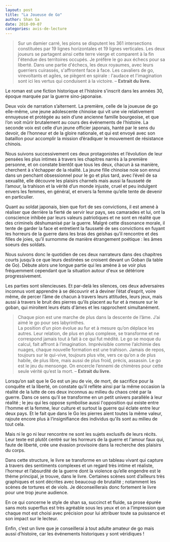 ```yaml
---
layout: post
title: "La Joueuse de Go"
author: Shan Sa
date: 2018-09-07
categories: avis-de-lecture
---
```


> Sur un damier carré, les pions se disputent les 361 intersections constituées par 19 lignes horizontales et 19 lignes verticales. Les deux joueurs se partagent ainsi cette terre vierge et comparent à la fin l'étendue des territoires occupés. Je préfère le go aux échecs pour sa liberté. Dans une partie d'échecs, les deux royaumes, avec leurs guerriers cuirassés, s'affrontent face à face. Les cavaliers de go, virevoltants et agiles, se piègent en spirale : l'audace et l'imagination sont ici les vertus qui conduisent à la victoire. – **Extrait du livre.**

Le roman est une fiction historique et l'histoire s'inscrit dans les années 30, époque marquée par la guerre sino-japonaise.

Deux voix de narration s’alternent. La première, celle de la joueuse de go elle-même, une jeune adolescente chinoise qui vit une vie relativement ennuyeuse et protégée au sein d’une ancienne famille bourgeoise, et que l’on voit mûrir brutalement au cours des événements de l’histoire. La seconde voix est celle d’un jeune officier japonais, hanté par le sens du devoir, de l’honneur et de la gloire nationale, et qui est envoyé avec son bataillon pour accomplir la mission d’éradiquer le mouvement de résistance chinois.

Nous suivons successivement ces deux protagonistes et l’évolution de leur pensées les plus intimes à travers les chapitres narrés à la première personne, et on constate bientôt que tous les deux, chacun à sa manière, cherchent à s'échapper de la réalité. La jeune fille chinoise noie son ennui dans un penchant obsessionnel pour le go et plus tard, avec l’éveil de sa sexualité, elle découvre les plaisirs charnels mais aussi la fausseté de l’amour, la trahison et la vérité d’un monde injuste, cruel et peu indulgent envers les femmes, en général, et envers la femme qu’elle tente de devenir en particulier. 

Quant au soldat japonais, bien que fort de ses convictions, il est amené à réaliser que derrière la fierté de servir leur pays, ses camarades et lui, ont la conscience inhibée par leurs valeurs patriotiques et ne sont en réalité que des criminels déshumanisé par la guerre. Malgré cette dissonance morale, il tente de garder la face et entretient la fausseté de ses convictions en fuyant les horreurs de la guerre dans les bras des geishas qu’il rencontre et des filles de joies, qu’il surnomme de manière étrangement poétique : les âmes soeurs des soldats.

Nous suivons donc le quotidien de ces deux narrateurs dans des chapitres courts jusqu’à ce que leurs destinées se croisent devant un Goban (la table de Go). Débute alors une longue partie qui les amène à se voir plus fréquemment cependant que la situation autour d'eux se détériore progressivement.

Les parties sont silencieuses. Et par-delà les silences, ces deux adversaires inconnus vont apprendre à se découvrir et à deviner l’état d’esprit, voire même, de percer l’âme de chacun à travers leurs attitudes, leurs jeux, mais aussi à travers le bruit des pierres qu’ils placent au fur et à mesure sur le goban, qui miroitent leurs états d'âmes et les rapprochent simultanément.

> Chaque pion est une marche de plus dans la descente de l’âme. J’ai aimé le go pour ses labyrinthes. <br /> La position d’un pion évolue au fur et à mesure qu’on déplace les autres. Leur relation, de plus en plus complexe, se transforme et ne correspond jamais tout à fait à ce qui fut médité. Le go se moque du calcul, fait affront à l’imagination. Imprévisible comme l’alchimie des nuages, chaque nouvelle formation est une trahison. Jamais de repos, toujours sur le qui-vive, toujours plus vite, vers ce qu’on a de plus habile, de plus libre, mais aussi de plus froid, précis, assassin. Le go est le jeu du mensonge. On encercle l’ennemi de chimères pour cette seule vérité qu’est la mort. – **Extrait du livre.**


Lorsqu’on sait que le Go est un jeu de vie, de mort, de sacrifice pour la conquête et la liberté, on constate qu’il reflète ainsi par la même occasion la réalité de la lutte de ces deux inconnus au milieu du chaos créé par la guerre. Dans ce sens qu’il se transforme en un petit univers parallèle à leur réalité ; le jeu qui les oppose symbolise aussi l'opposition qui existe entre l'homme et la femme, leur culture et surtout la guerre qui éclate entre leur deux pays. Et le fait que dans le Go les pierres aient toutes la même valeur, rajoute encore plus à l’insignifiance des individus qu’ils sont au milieu de tout cela.

Mais ni le go ni leur rencontre ne sont les sujets exclusifs de leurs récits. Leur texte est plutôt centré sur les horreurs de la guerre et l'amour faux qui, faute de liberté, crée une évasion provisoire dans la recherche des plaisirs du corps.

Dans cette structure, le livre se transforme en un tableau vivant qui capture à travers des sentiments complexes et un regard très intime et réaliste, l’horreur et l’absurdité de la guerre dont la violence qu’elle engendre est le thème principal, je trouve, dans le livre. Certaines scènes sont d’ailleurs très graphiques et sont décrites avec beaucoup de brutalité ; notamment les scènes de tortures et de viols. Je déconseillerais donc fortement le livre pour une trop jeune audience.

En ce qui concerne le style de shan sa, succinct et fluide, sa prose épurée sans mots superflus est très agréable sous les yeux et on a l’impression que chaque mot est choisi avec précision pour lui attribuer toute sa puissance et son impact sur le lecteur. 

Enfin, c’est un livre que je conseillerai à tout adulte amateur de go mais aussi d’histoire, car les événements historiques y sont véridiques !
